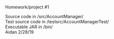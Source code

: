 Homework/project #1

Source code in /src/AccountManager/
<br/>
Test source code in /testsrc/AccountManagerTest/
<br/>
Executable JAR in /bin/
<br/>
Aidan 2/28/19
